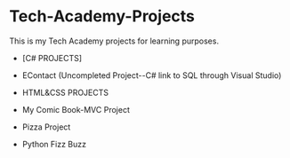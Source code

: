 # Tech-Academy-Projects
This is my Tech Academy projects for learning purposes.
 * [C# PROJECTS]

- EContact (Uncompleted Project--C# link to SQL through Visual Studio)
+ HTML&CSS PROJECTS
* My Comic Book-MVC Project
- Pizza Project
+ Python Fizz Buzz

